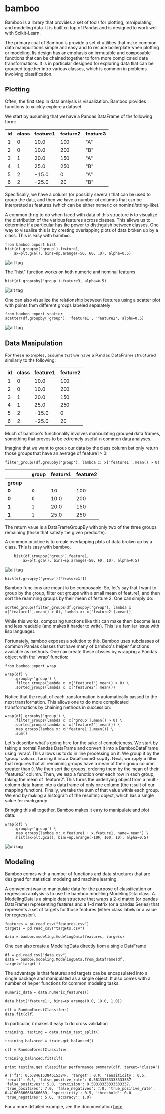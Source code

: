 bamboo
======

Bamboo is a library that provides a set of tools for plotting, manipulating, and modeling data.  It is built on top of Pandas and is designed to work well with Scikit-Learn.

The primary goal of Bamboo is provide a set of utilities that make common data manipulations simple and easy and to reduce boilerplate when plotting or modeling.  Its design has an emphasis on immutable and composable functions that can be chained together to form more complicated data transformations.  It is in particular designed for exploring data that can be grouped together intro various classes, which is common in problems involving classification. 


Plotting
--------

Often, the first step in data analysis is visualization.  Bamboo provides functions to quickly explore a dataset.

We start by assuming that we have a Pandas DataFrame of the following form:

| id | class | feature1 | feature2 | feature3
|----|-------|----------|----------|----------
| 1  | 0     | 10.0     | 100      |    "A"
| 2  | 0     | 10.0     | 200      |    "B"
| 3  | 1     | 20.0     | 150      |    "A"
| 4  | 1     | 25.0     | 250      |    "B"
| 5  | 2     | -15.0    | 0        |    "A"
| 6  | 2     | -25.0    | 20       |    "B"

Specifically, we have a column (or possibly several) that can be used to group the data, and then we have a number of columns that can be interpreted as features (which can be either numeric or nominal/string-like).

A common thing to do when faced with data of this structure is to visualize the distribution of the various features across classes.  This allows us to determine if a particular has the power to distinguish between classes.  One way to visualize this is by creating overlapping plots of data broken up by a class.  This is easy with bamboo.

    from bamboo import hist
	hist(df.groupby('group').feature1,
		ax=plt.gca(), bins=np.arange(-50, 60, 10), alpha=0.5)

![alt tag](https://raw.githubusercontent.com/ghl3/bamboo/master/images/readme_hist_float.png)

The "hist" function works on both numeric and nominal features

	hist(df.gropupby('group').feature3, alpha=0.5)

![alt tag](https://raw.githubusercontent.com/ghl3/bamboo/master/images/readme_hist_nominal.png)

One can also visualize the relationship between features using a scatter plot with points from different groups labeled separately

	from bamboo import scatter
	scatter(df.groupby('group'), 'feature1', 'feature2', alpha=0.5)

![alt tag](https://raw.githubusercontent.com/ghl3/bamboo/master/images/readme_scatter.png)


Data Manipulation
-------

For these examples, assume that we have a Pandas DataFrame structured similarly to the following:

| id | class | feature1 | feature2 |
|----|-------|----------|----------|
| 1  | 0     | 10.0     | 100      |
| 2  | 0     | 10.0     | 200      |
| 3  | 1     | 20.0     | 150      |
| 4  | 1     | 25.0     | 250      |
| 5  | 2     | -15.0    | 0        |
| 6  | 2     | -25.0    | 20       |


Much of bamboo's functionality involves manipulating grouped data frames, something that proves to be extremely useful in common data analyses.

Imagine that we want to group our data by the class column but only return those groups that have an average of feature1 > 0:

    filter_groups(df.groupby('group'), lambda x: x['feature1'].mean() > 0)

|       |   | group | feature1 | feature2 |
|-------|---|-------|----------|----------|
| **group** |   |       |          |          |
| **0**     |   | 0     | 10       | 100      |
| **0**     |   | 0     | 10.0     | 200      |
| **1**     |   | 1     | 20.0     | 150      |
| **1**     |   | 1     | 25.0     | 250      |


The return value is a DataFrameGroupBy with only two of the three groups remaining (those that satisfy the given predicate).


A common practice is to create overlapping plots of data broken up by a class.  This is easy with bamboo.

        hist(df.groupby('group').feature1,
            ax=plt.gca(), bins=np.arange(-50, 60, 10), alpha=0.5)

![alt tag](https://raw.githubusercontent.com/ghl3/bamboo/master/images/image1.png)


    hist(df.groupby('group')['feature1'])


Bamboo functions are meant to be composable.  So, let's say that I want to group by the group, filter out groups with a small mean of feature1, and then sort the reamining groups by their mean of feature 2.  One can simply do:

    sorted_groups(filter_groups(df.groupby('group'), lambda x: x['feature1'].mean() > 0), lambda x: x['feature2'].mean())

While this works, composing functions like this can make them become less and less readable (and makes it harder to write).  This is a familiar issue with lisp languages.

Fortunately, bamboo exposes a solution to this.  Bamboo uses subclasses of common Pandas classes that have many of bamboo's helper functions available as methods.  One can create these classes by wrapping a Pandas object with the 'wrap' function:

    from bamboo import wrap

    wrap(df) \
        .groupby('group') \
        .filter_groups(lambda x: x['feature1'].mean() > 0) \
        .sorted_groups(lambda x: x['feature2'].mean())

 Notice that the result of each transformation is automatically passed to the next transformation.  This allows one to do more complicated transformations by chaining methods in succession:


    wrap(df).groupby('group') \
        .filter_groups(lambda x: x['group'].mean() > 0) \
        .sorted_groups(lambda x: x['feature2'].mean()) \
        .map_groups(lambda x: x['feature1'].mean()) \
        .sum()

Let's describe what's going here for the sake of completeness.  We start by taking a normal Pandas DataFrame and convert it into a BambooDataFrame using 'wrap'.  This allows us to do in line processing on it.  We group it by the 'group' column, turning it into a DataFrameGroupBy.  Next, we apply a filter that requires that all remaining groups have a mean of their group column greater than 0.  We then sort the groups, ordering them by the mean of their 'feature2' column.  Then, we map a function over each row in each group, taking the mean of 'feature2'.  This turns the underlying object from a multi-column data frame into a data frame of only one column (the result of our mapping function).  Finally, we take the sum of that value within each group.  We end by making a histogram of the resulting object, which has a single value for each group.


Bringing this all together, Bamboo makes it easy to manipulate and plot data:

    wrap(df) \
        .groupby('group') \
        .map_groups(lambda x: x.feature1 + x.feature1, name='mean') \
        .hist(ax=plt.gca(), bins=np.arange(-100, 100, 10), alpha=0.5)

![alt tag](https://raw.githubusercontent.com/ghl3/bamboo/master/images/image2.png)


Modeling
--------

Bamboo comes with a number of functions and data structures that are designed for statistical modeling and machine learning.

A convenient way to manipulate data for the purpose of classification or regression analysis is to use the bamboo.modeling.ModelingData class.  A ModelingData is a simple data structure that wraps a 2-d matrix (or pandas DataFrame) representing features and a 1-d matrix (or a pandas Series) that represents a set of targets for those features (either class labels or a value for regression).


    features = pd.read_csv("features.csv")
    targets = pd.read_csv("targets.csv")
    
    data = bamboo.modeling.ModelingData(features, targets)
    
One can also create a ModelingData directly from a single DataFrame

	df = pd.read_csv("data.csv")
	data = bamboo.modeling.ModelingData.from_dataframe(df, target='target')
	
	
The advantage is that features and targets can be encapsulated into a single package and manipulated as a single object.  It also comes with a number of helper functions for common modeling tasks.

	numeric_data = data.numeric_features()
	
	data.hist('feature1', bins=np.arange(0.0, 10.0, 1.0))
	
	clf = RandomForestClassifer()
	data.fit(clf)
	

In particular, it makes it easy to do cross validation

    training, testing = data.train_test_split()
    
    training_balanced = train.get_balanced()

	clf = RandomForestClassifier
	
	training_balanced.fit(clf)
    
    print testing.get_classifier_performance_summary(clf, target='classA')
    
    # {'f1': 0.53846153846153844, 'target': 0.0, 'sensiticity': 0.5, 'recall': 0.5, 'false_positive_rate': 0.58333333333333337, 'false_positives': 5.0, 'precision': 0.58333333333333337, 'true_positives': 7.0, 'false_negatives': 7.0, 'true_positive_rate': 0.41666666666666669, 'specificity': 0.5, 'threshold': 0.0, 'true_negatives': 5.0, 'accuracy': 1.0}
    
    

For a more detailed example, see the documentation [here](docs/modeling.md).
